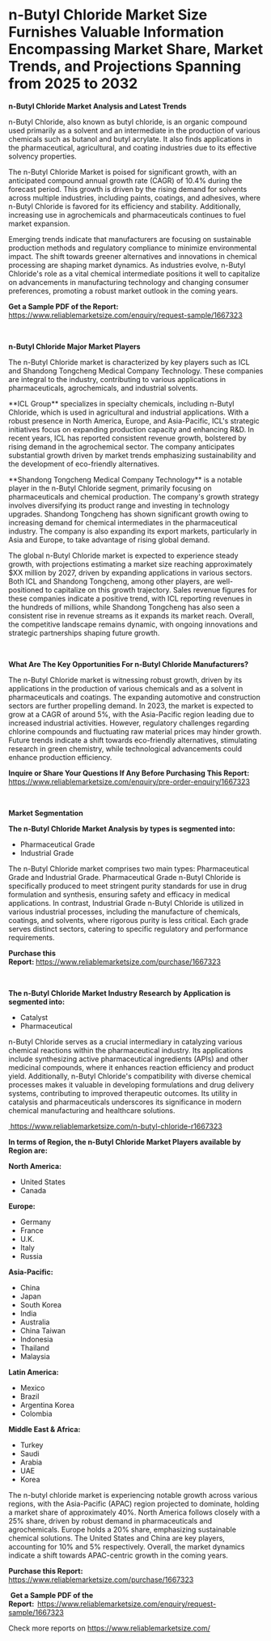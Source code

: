 <p><h1>n-Butyl Chloride Market Size Furnishes Valuable Information Encompassing Market Share, Market Trends, and Projections Spanning from 2025 to 2032</h1></p><p><strong>n-Butyl Chloride Market Analysis and Latest Trends</strong></p>
<p><p>n-Butyl Chloride, also known as butyl chloride, is an organic compound used primarily as a solvent and an intermediate in the production of various chemicals such as butanol and butyl acrylate. It also finds applications in the pharmaceutical, agricultural, and coating industries due to its effective solvency properties.</p><p>The n-Butyl Chloride Market is poised for significant growth, with an anticipated compound annual growth rate (CAGR) of 10.4% during the forecast period. This growth is driven by the rising demand for solvents across multiple industries, including paints, coatings, and adhesives, where n-Butyl Chloride is favored for its efficiency and stability. Additionally, increasing use in agrochemicals and pharmaceuticals continues to fuel market expansion.</p><p>Emerging trends indicate that manufacturers are focusing on sustainable production methods and regulatory compliance to minimize environmental impact. The shift towards greener alternatives and innovations in chemical processing are shaping market dynamics. As industries evolve, n-Butyl Chloride's role as a vital chemical intermediate positions it well to capitalize on advancements in manufacturing technology and changing consumer preferences, promoting a robust market outlook in the coming years.</p></p>
<p><strong>Get a Sample PDF of the Report:&nbsp;</strong> <a href="https://www.reliablemarketsize.com/enquiry/request-sample/1667323?utm_campaign=2481&utm_medium=2&utm_source=Github&utm_content=ia&utm_term=02042025&utm_id=n-butyl-chloride">https://www.reliablemarketsize.com/enquiry/request-sample/1667323</a></p>
<p>&nbsp;</p>
<p><strong>n-Butyl Chloride Major Market Players</strong></p>
<p><p>The n-Butyl Chloride market is characterized by key players such as ICL and Shandong Tongcheng Medical Company Technology. These companies are integral to the industry, contributing to various applications in pharmaceuticals, agrochemicals, and industrial solvents.</p><p>**ICL Group** specializes in specialty chemicals, including n-Butyl Chloride, which is used in agricultural and industrial applications. With a robust presence in North America, Europe, and Asia-Pacific, ICL's strategic initiatives focus on expanding production capacity and enhancing R&D. In recent years, ICL has reported consistent revenue growth, bolstered by rising demand in the agrochemical sector. The company anticipates substantial growth driven by market trends emphasizing sustainability and the development of eco-friendly alternatives.</p><p>**Shandong Tongcheng Medical Company Technology** is a notable player in the n-Butyl Chloride segment, primarily focusing on pharmaceuticals and chemical production. The company's growth strategy involves diversifying its product range and investing in technology upgrades. Shandong Tongcheng has shown significant growth owing to increasing demand for chemical intermediates in the pharmaceutical industry. The company is also expanding its export markets, particularly in Asia and Europe, to take advantage of rising global demand.</p><p>The global n-Butyl Chloride market is expected to experience steady growth, with projections estimating a market size reaching approximately $XX million by 2027, driven by expanding applications in various sectors. Both ICL and Shandong Tongcheng, among other players, are well-positioned to capitalize on this growth trajectory. Sales revenue figures for these companies indicate a positive trend, with ICL reporting revenues in the hundreds of millions, while Shandong Tongcheng has also seen a consistent rise in revenue streams as it expands its market reach. Overall, the competitive landscape remains dynamic, with ongoing innovations and strategic partnerships shaping future growth.</p></p>
<p>&nbsp;</p>
<p><strong>What Are The Key Opportunities For n-Butyl Chloride Manufacturers?</strong></p>
<p><p>The n-Butyl Chloride market is witnessing robust growth, driven by its applications in the production of various chemicals and as a solvent in pharmaceuticals and coatings. The expanding automotive and construction sectors are further propelling demand. In 2023, the market is expected to grow at a CAGR of around 5%, with the Asia-Pacific region leading due to increased industrial activities. However, regulatory challenges regarding chlorine compounds and fluctuating raw material prices may hinder growth. Future trends indicate a shift towards eco-friendly alternatives, stimulating research in green chemistry, while technological advancements could enhance production efficiency.</p></p>
<p><strong>Inquire or Share Your Questions If Any Before Purchasing This Report:</strong> <a href="https://www.reliablemarketsize.com/enquiry/pre-order-enquiry/1667323?utm_campaign=2481&utm_medium=2&utm_source=Github&utm_content=ia&utm_term=02042025&utm_id=n-butyl-chloride">https://www.reliablemarketsize.com/enquiry/pre-order-enquiry/1667323</a></p>
<p>&nbsp;</p>
<p><strong>Market Segmentation</strong></p>
<p><strong>The n-Butyl Chloride Market Analysis by types is segmented into:</strong></p>
<p><ul><li>Pharmaceutical Grade</li><li>Industrial Grade</li></ul></p>
<p><p>The n-Butyl Chloride market comprises two main types: Pharmaceutical Grade and Industrial Grade. Pharmaceutical Grade n-Butyl Chloride is specifically produced to meet stringent purity standards for use in drug formulation and synthesis, ensuring safety and efficacy in medical applications. In contrast, Industrial Grade n-Butyl Chloride is utilized in various industrial processes, including the manufacture of chemicals, coatings, and solvents, where rigorous purity is less critical. Each grade serves distinct sectors, catering to specific regulatory and performance requirements.</p></p>
<p><strong>Purchase this Report:&nbsp;</strong><a href="https://www.reliablemarketsize.com/purchase/1667323?utm_campaign=2481&utm_medium=2&utm_source=Github&utm_content=ia&utm_term=02042025&utm_id=n-butyl-chloride">https://www.reliablemarketsize.com/purchase/1667323</a></p>
<p>&nbsp;</p>
<p><strong>The n-Butyl Chloride Market Industry Research by Application is segmented into:</strong></p>
<p><ul><li>Catalyst</li><li>Pharmaceutical</li></ul></p>
<p><p>n-Butyl Chloride serves as a crucial intermediary in catalyzing various chemical reactions within the pharmaceutical industry. Its applications include synthesizing active pharmaceutical ingredients (APIs) and other medicinal compounds, where it enhances reaction efficiency and product yield. Additionally, n-Butyl Chloride's compatibility with diverse chemical processes makes it valuable in developing formulations and drug delivery systems, contributing to improved therapeutic outcomes. Its utility in catalysis and pharmaceuticals underscores its significance in modern chemical manufacturing and healthcare solutions.</p></p>
<p><a href="https://www.reliablemarketsize.com/n-butyl-chloride-r1667323?utm_campaign=2481&utm_medium=2&utm_source=Github&utm_content=ia&utm_term=02042025&utm_id=n-butyl-chloride">&nbsp;https://www.reliablemarketsize.com/n-butyl-chloride-r1667323</a></p>
<p><strong>In terms of Region, the n-Butyl Chloride Market Players available by Region are:</strong></p>
<p>
    <p> <strong> North America: </strong>
        <ul>
            <li>United States</li>
            <li>Canada</li>
        </ul>
        </p> 
    <p> <strong> Europe: </strong>
        <ul>
            <li>Germany</li>
            <li>France</li>
            <li>U.K.</li>
            <li>Italy</li>
            <li>Russia</li>
        </ul>
        </p> 
    <p> <strong> Asia-Pacific: </strong>
        <ul>
            <li>China</li>
            <li>Japan</li>
            <li>South Korea</li>
            <li>India</li>
            <li>Australia</li>
            <li>China Taiwan</li>
            <li>Indonesia</li>
            <li>Thailand</li>
            <li>Malaysia</li>
        </ul>
        </p> 
    <p> <strong> Latin America: </strong>
        <ul>
            <li>Mexico</li>
            <li>Brazil</li>
            <li>Argentina Korea</li>
            <li>Colombia</li>
        </ul>
        </p> 
    <p> <strong> Middle East & Africa: </strong>
        <ul>
            <li>Turkey</li>
            <li>Saudi</li>
            <li>Arabia</li>
            <li>UAE</li>
            <li>Korea</li>
        </ul>
    </p>
    </p>
<p><p>The n-butyl chloride market is experiencing notable growth across various regions, with the Asia-Pacific (APAC) region projected to dominate, holding a market share of approximately 40%. North America follows closely with a 25% share, driven by robust demand in pharmaceuticals and agrochemicals. Europe holds a 20% share, emphasizing sustainable chemical solutions. The United States and China are key players, accounting for 10% and 5% respectively. Overall, the market dynamics indicate a shift towards APAC-centric growth in the coming years.</p></p>
<p><strong>Purchase this Report: </strong><a href="https://www.reliablemarketsize.com/purchase/1667323?utm_campaign=2481&utm_medium=2&utm_source=Github&utm_content=ia&utm_term=02042025&utm_id=n-butyl-chloride">https://www.reliablemarketsize.com/purchase/1667323</a></p>
<p>&nbsp;<strong>Get a Sample PDF of the Report:&nbsp;&nbsp;</strong><a href="https://www.reliablemarketsize.com/enquiry/request-sample/1667323?utm_campaign=2481&utm_medium=2&utm_source=Github&utm_content=ia&utm_term=02042025&utm_id=n-butyl-chloride">https://www.reliablemarketsize.com/enquiry/request-sample/1667323</a></p>
<p><strong></strong></p>
<p>Check more reports on <a href="https://www.reliablemarketsize.com/?utm_campaign=2481&utm_medium=2&utm_source=Github&utm_content=ia&utm_term=02042025&utm_id=n-butyl-chloride">https://www.reliablemarketsize.com/</a></p>